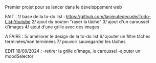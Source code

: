 Premier projet pour se lancer dans le développement web

FAIT :
1/ base de la to-do list : https://github.com/laminutedecode/Todo-List-Youtube
2/ ajout du bouton "rayer la tâche"
3/ ajout d'un caroussel d'images
4/ ajout d'une grille avec des images

A FAIRE :
5/ améliorer le design de la to-do list
6/ ajouter un filtre tâches terminées/non terminées
7/ pouvoir sauvegarder les tâches

EDIT 18/09/2024 :
-retirer la grille d'image, le caroussel
-ajouter un moodSelector
